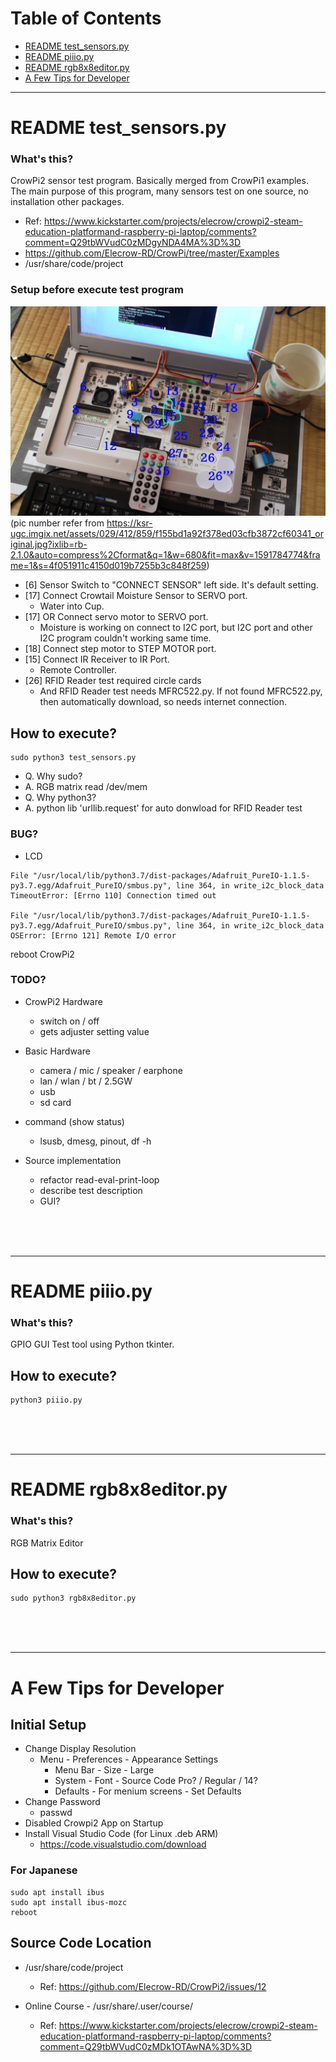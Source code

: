 # Table of Contents
- [README test_sensors.py](#readme-test_sensorspy)
- [README piiio.py](#readme-piiiopy)
- [README rgb8x8editor.py](#readme-rgb8x8editorpy)
- [A Few Tips for Developer](#a-few-tips-for-developer)

____

# README test_sensors.py

### What's this?
CrowPi2 sensor test program. Basically merged from CrowPi1 examples. The main purpose of this program, many sensors test on one source, no installation other packages.
+ Ref: https://www.kickstarter.com/projects/elecrow/crowpi2-steam-education-platformand-raspberry-pi-laptop/comments?comment=Q29tbWVudC0zMDgyNDA4MA%3D%3D
+ https://github.com/Elecrow-RD/CrowPi/tree/master/Examples
+ /usr/share/code/project

### Setup before execute test program
![image](https://github.com/kensuke/CrowPi2/blob/main/Examples/test_sensors.jpg)
(pic number refer from https://ksr-ugc.imgix.net/assets/029/412/859/f155bd1a92f378ed03cfb3872cf60341_original.jpg?ixlib=rb-2.1.0&auto=compress%2Cformat&q=1&w=680&fit=max&v=1591784774&frame=1&s=4f051911c4150d019b7255b3c848f259)
+ [6] Sensor Switch to "CONNECT SENSOR" left side. It's default setting.
+ [17] Connect Crowtail Moisture Sensor to SERVO port.
  + Water into Cup.
+ [17] OR Connect servo motor to SERVO port.
  + Moisture is working on connect to I2C port, but I2C port and other I2C program couldn't working same time.
+ [18] Connect step motor to STEP MOTOR port.
+ [15] Connect IR Receiver to IR Port.
  + Remote Controller.
+ [26] RFID Reader test required circle cards
  + And RFID Reader test needs MFRC522.py. If not found MFRC522.py, then automatically download, so needs internet connection.

## How to execute?
~~~~
sudo python3 test_sensors.py
~~~~

+ Q. Why sudo?
+ A. RGB matrix read /dev/mem
+ Q. Why python3?
+ A. python lib 'urllib.request' for auto donwload for RFID Reader test

### BUG?
+ LCD
~~~~
File "/usr/local/lib/python3.7/dist-packages/Adafruit_PureIO-1.1.5-py3.7.egg/Adafruit_PureIO/smbus.py", line 364, in write_i2c_block_data
TimeoutError: [Errno 110] Connection timed out

File "/usr/local/lib/python3.7/dist-packages/Adafruit_PureIO-1.1.5-py3.7.egg/Adafruit_PureIO/smbus.py", line 364, in write_i2c_block_data
OSError: [Errno 121] Remote I/O error
~~~~
reboot CrowPi2

### TODO?
+ CrowPi2 Hardware
  + switch on / off
  + gets adjuster setting value

+ Basic Hardware
  + camera / mic / speaker / earphone
  + lan / wlan / bt / 2.5GW
  + usb
  + sd card

+ command (show status)
  + lsusb, dmesg, pinout, df -h

+ Source implementation
  + refactor read-eval-print-loop
  + describe test description
  + GUI?
<br />
<br />
<br />

____

# README piiio.py

### What's this?
GPIO GUI Test tool using Python tkinter.

## How to execute?
~~~~
python3 piiio.py
~~~~
<br />
<br />
<br />

____

# README rgb8x8editor.py

### What's this?
RGB Matrix Editor

## How to execute?
~~~~
sudo python3 rgb8x8editor.py
~~~~
<br />
<br />
<br />

____

# A Few Tips for Developer

## Initial Setup
- Change Display Resolution
  - Menu - Preferences - Appearance Settings
    - Menu Bar - Size - Large
    - System - Font - Source Code Pro? / Regular / 14?
    - Defaults - For menium screens - Set Defaults
- Change Password
  - passwd
- Disabled Crowpi2 App on Startup
- Install Visual Studio Code (for Linux .deb ARM)
  - https://code.visualstudio.com/download

### For Japanese
~~~~
sudo apt install ibus
sudo apt install ibus-mozc
reboot
~~~~

## Source Code Location
- /usr/share/code/project
  - Ref: https://github.com/Elecrow-RD/CrowPi2/issues/12

- Online Course - /usr/share/.user/course/
  - Ref: https://www.kickstarter.com/projects/elecrow/crowpi2-steam-education-platformand-raspberry-pi-laptop/comments?comment=Q29tbWVudC0zMDk1OTAwNA%3D%3D
